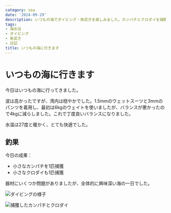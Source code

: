 ```yaml
---
category: sea
date: '2024-09-29'
description: いつもの海でダイビング・魚突きを楽しみました。カンパチとクロダイを捕獲し、水温27度の快適な海での体験記。
tags:
- 海水浴
- ダイビング
- 魚突き
- 日記
title: いつもの海に行きます
---
```


# いつもの海に行きます

今日はいつもの海に行ってきました。

波は高かったですが、湾内は穏やかでした。1.5mmのウェットスーツと3mmのパンツを着用し、最初は6kgのウェイトを使いましたが、バランスが悪かったので4kgに減らしました。これで丁度良いバランスになりました。

水温は27度と暖かく、とても快適でした。

## 釣果

今日の成果：
- 小さなカンパチを1匹捕獲
- 小さなクロダイも1匹捕獲

器材にいくつか問題がありましたが、全体的に興味深い海の一日でした。

![ダイビングの様子](https://lh3.googleusercontent.com/pw/AP1GczMetnXUD20vZV0PpkH4cXCgHXVsK0BAPtdf-kUTcn-YkykMMMh9v-vb7iz7B1dgo-2EFqCziqe2DF6bCVSc3w26BE_g2T9Avzzf66fnpXsgdV815ScjeYUHGI1mi0oxVTEjOLWspJGhD2tn-zIoDx7Scg)

![捕獲したカンパチとクロダイ](https://lh3.googleusercontent.com/pw/AP1GczM9J6N539Cs_ol079aXvezHoFaRYQGULh9GWsWXKI15Oz5KkA3YbNGstlJKt22480eOrp482gdeREjqc2v9NJscvp5KgqxTYVKwx8TCte1-8w92deOPasFBHuGNjNa9nwuE3kCCTEMOY8B-HG8d7qI1sQ)